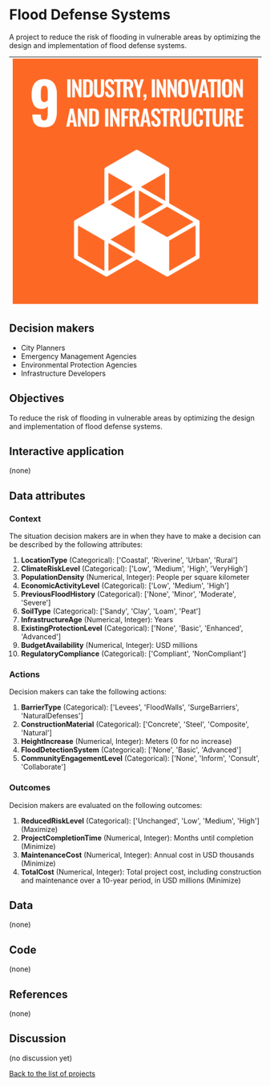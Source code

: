 # Flood Defense Systems

<!-- Describe the project in one sentence, e.g. A project that... -->
A project to reduce the risk of flooding in vulnerable areas by optimizing the design and implementation of flood defense systems.

<!-- Insert SDG Icons and links-->
| [![Goal 09](../images/sdgs/E-WEB-Goal-09.png)](../goals/goal_09.md) |
|---------------------------------------------------------------------|

## Decision makers

<!-- List decision makers that could use this project-->
- City Planners
- Emergency Management Agencies
- Environmental Protection Agencies
- Infrastructure Developers

## Objectives

<!-- Describe the objectives of the project in one sentence -->
To reduce the risk of flooding in vulnerable areas by optimizing the design and implementation of flood defense systems.

## Interactive application

<!-- Provide a link to the interactive application -->
(none)

## Data attributes

### Context

<!-- Describe the situation decision makers are in when then have to make a decision -->
The situation decision makers are in when they have to make a decision can be described by the following attributes:

1. **LocationType** (Categorical): ['Coastal', 'Riverine', 'Urban', 'Rural']
2. **ClimateRiskLevel** (Categorical): ['Low', 'Medium', 'High', 'VeryHigh']
3. **PopulationDensity** (Numerical, Integer): People per square kilometer
4. **EconomicActivityLevel** (Categorical): ['Low', 'Medium', 'High']
5. **PreviousFloodHistory** (Categorical): ['None', 'Minor', 'Moderate', 'Severe']
6. **SoilType** (Categorical): ['Sandy', 'Clay', 'Loam', 'Peat']
7. **InfrastructureAge** (Numerical, Integer): Years
8. **ExistingProtectionLevel** (Categorical): ['None', 'Basic', 'Enhanced', 'Advanced']
9. **BudgetAvailability** (Numerical, Integer): USD millions
10. **RegulatoryCompliance** (Categorical): ['Compliant', 'NonCompliant']

### Actions

<!-- Describe what the decision makers can do achieve their objectives -->
Decision makers can take the following actions:

1. **BarrierType** (Categorical): ['Levees', 'FloodWalls', 'SurgeBarriers', 'NaturalDefenses']
2. **ConstructionMaterial** (Categorical): ['Concrete', 'Steel', 'Composite', 'Natural']
3. **HeightIncrease** (Numerical, Integer): Meters (0 for no increase)
4. **FloodDetectionSystem** (Categorical): ['None', 'Basic', 'Advanced']
5. **CommunityEngagementLevel** (Categorical): ['None', 'Inform', 'Consult', 'Collaborate']

### Outcomes

<!-- Describe the metrics decision makers are trying to optimize, on which they are evaluated -->
Decision makers are evaluated on the following outcomes:

1. **ReducedRiskLevel** (Categorical): ['Unchanged', 'Low', 'Medium', 'High'] (Maximize)
2. **ProjectCompletionTime** (Numerical, Integer): Months until completion (Minimize)
3. **MaintenanceCost** (Numerical, Integer): Annual cost in USD thousands (Minimize)
4. **TotalCost** (Numerical, Integer): Total project cost, including construction and maintenance over a 10-year period, in USD millions (Minimize)

## Data

<!-- Describe the data that is used to evaluate the decisions -->
(none)

## Code

<!-- Point to the repo that contains the code -->
(none)

## References

<!-- Provide a list of references or other resources used in the project -->
(none)

## Discussion

<!-- Provide a link to a space for discussion or comments -->
(no discussion yet)

[Back to the list of projects](../README.md)